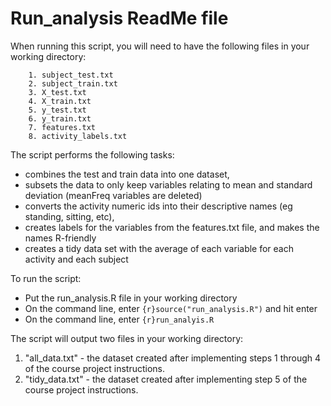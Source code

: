 Run_analysis ReadMe file
========================================================

When running this script, you will need to have the following files in your working directory:

        1. subject_test.txt
        2. subject_train.txt
        3. X_test.txt
        4. X_train.txt
        5. y_test.txt
        6. y_train.txt
        7. features.txt
        8. activity_labels.txt
        
The script performs the following tasks:

- combines the test and train data into one dataset, 
- subsets the data to only keep variables relating to mean and standard deviation (meanFreq variables are deleted)
- converts the activity numeric ids into their descriptive names (eg standing, sitting, etc),
- creates labels for the variables from the features.txt file, and makes the names R-friendly
- creates a tidy data set with the average of each variable for each activity and each subject

To run the script:
- Put the run_analysis.R file in your working directory
- On the command line, enter ```{r}source("run_analysis.R")``` and hit enter
- On the command line, enter ```{r}run_analyis.R```

The script will output two files in your working directory:

1. "all_data.txt" - the dataset created after implementing steps 1 through 4 of the course project instructions.
2. "tidy_data.txt" - the dataset created after implementing step 5 of the course project instructions.


